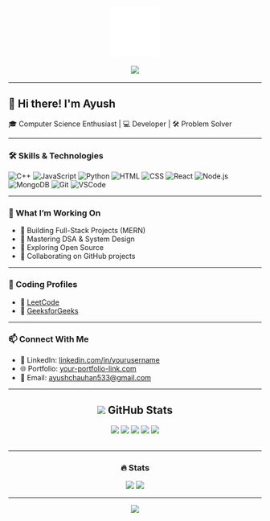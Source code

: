 <!-- Profile Banner -->
<p align="center">
  <img src="240815616-7b282ec6-fcc3-4600-90a7-2c3140549f58.gif" alt="Banner GIF" width="20%" />
</p>

<p align="center">
  <img src="https://readme-typing-svg.herokuapp.com/?lines=Hi,+I'm+Ayush+!;Competitive+Programmer;Web+Developer;DSA+Enthusiast&center=true&width=500&height=50&font=Fira+Code&color=%23F75C7E&vCenter=true&size=22">
</p>

---

## 👋 Hi there! I'm Ayush

🎓 Computer Science Enthusiast | 💻 Developer | 🛠️ Problem Solver

---

### 🛠️ Skills & Technologies

![C++](https://img.shields.io/badge/C++-00599C?style=for-the-badge&logo=c%2B%2B&logoColor=white)
![JavaScript](https://img.shields.io/badge/JavaScript-F7DF1E?style=for-the-badge&logo=javascript&logoColor=black)
![Python](https://img.shields.io/badge/Python-3776AB?style=for-the-badge&logo=python&logoColor=white)
![HTML](https://img.shields.io/badge/HTML-E34F26?style=for-the-badge&logo=html5&logoColor=white)
![CSS](https://img.shields.io/badge/CSS-1572B6?style=for-the-badge&logo=css3&logoColor=white)
![React](https://img.shields.io/badge/React-20232A?style=for-the-badge&logo=react&logoColor=61DAFB)
![Node.js](https://img.shields.io/badge/Node.js-339933?style=for-the-badge&logo=node-dot-js&logoColor=white)
![MongoDB](https://img.shields.io/badge/MongoDB-4EA94B?style=for-the-badge&logo=mongodb&logoColor=white)
![Git](https://img.shields.io/badge/Git-F05032?style=for-the-badge&logo=git&logoColor=white)
![VSCode](https://img.shields.io/badge/VS%20Code-007ACC?style=for-the-badge&logo=visual-studio-code&logoColor=white)

---

### 🚀 What I’m Working On

- 🔨 Building Full-Stack Projects (MERN)
- 🧠 Mastering DSA & System Design
- 🌱 Exploring Open Source
- 🤝 Collaborating on GitHub projects
---
### 📌 Coding Profiles

- 🧠 [LeetCode](https://leetcode.com/ayushchauhan293)  
- 🧮 [GeeksforGeeks](https://auth.geeksforgeeks.org/user/ayushcha0usw)

---

### 📫 Connect With Me

- 💼 LinkedIn: [linkedin.com/in/yourusername](https://linkedin.com/in/ayush-singh-chauhan-b9435a292)
- 🌐 Portfolio: [your-portfolio-link.com](https://your-portfolio-link.com)
- 📧 Email: ayushchauhan533@gmail.com

---




<h2 align="center"><img src="https://github.com/Anmol-Baranwal/Cool-GIFs-For-GitHub/assets/74038190/0b335028-1d3d-4ee5-b5b3-a373d499be7e" width="45"> GitHub Stats </h2>


<div align="center">
  <img height="180em" src="https://github-profile-summary-cards.vercel.app/api/cards/profile-details?username=Grraviton&theme=github_dark" />
  <img height="180em" src="https://github-profile-summary-cards.vercel.app/api/cards/repos-per-language?username=Grraviton&theme=github_dark"  />
  <img height="180em" src="https://github-profile-summary-cards.vercel.app/api/cards/most-commit-language?username=Grraviton&theme=github_dark"  />
  <img height="180em" src="https://github-profile-summary-cards.vercel.app/api/cards/stats?username=Grraviton&theme=github_dark"/>
  <img height="180em" src="https://github-profile-summary-cards.vercel.app/api/cards/productive-time?username=Grraviton&theme=github_dark" />
</div>
<br>
<div align="center">
  
---
  
### 🔥 Stats
<p align="center">
  <img src="https://github-readme-stats.vercel.app/api?username=Grraviton&show_icons=true&theme=tokyonight&hide_border=true" width="49%"/>
  <img src="https://github-readme-stats.vercel.app/api/top-langs/?username=Grraviton&layout=compact&theme=tokyonight&hide_border=true" width="49%"/>
</p>


---



<p align="center">
  <img src="https://github-profile-trophy.vercel.app/?username=Grraviton&theme=darkhub&row=1&column=6" />
</p>

